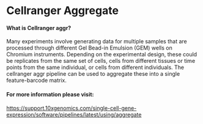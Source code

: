 # Cellranger Aggregate
#### What is Cellranger aggr?
Many experiments involve generating data for multiple samples that are processed through different Gel Bead-in Emulsion (GEM) wells on Chromium instruments. Depending on the experimental design, these could be replicates from the same set of cells, cells from different tissues or time points from the same individual, or cells from different individuals. The cellranger aggr pipeline can be used to aggregate these into a single feature-barcode matrix.
#### For more information please visit:
https://support.10xgenomics.com/single-cell-gene-expression/software/pipelines/latest/using/aggregate
